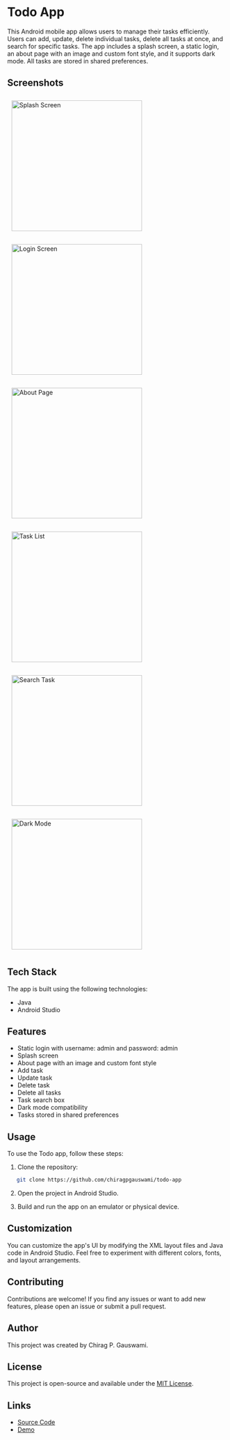 # Todo App

This Android mobile app allows users to manage their tasks efficiently. Users can add, update, delete individual tasks, delete all tasks at once, and search for specific tasks. The app includes a splash screen, a static login, an about page with an image and custom font style, and it supports dark mode. All tasks are stored in shared preferences.

## Screenshots

<div style="display: flex; flex-wrap: wrap; gap: 10px;">
    <div style="flex: 1 1 calc(50% - 20px); margin: 10px;">
        <a target="_blank" rel="noopener noreferrer" href="/chiragpgauswami/todo-app/blob/master/spash-screen.png">
            <img src="/chiragpgauswami/todo-app/raw/master/spash-screen.png" alt="Splash Screen" width="300" style="max-width: 100%;">
        </a>
    </div>
    <div style="flex: 1 1 calc(50% - 20px); margin: 10px;">
        <a target="_blank" rel="noopener noreferrer" href="/chiragpgauswami/todo-app/blob/master/login.png">
            <img src="/chiragpgauswami/todo-app/raw/master/login.png" alt="Login Screen" width="300" style="max-width: 100%;">
        </a>
    </div>
    <div style="flex: 1 1 calc(50% - 20px); margin: 10px;">
        <a target="_blank" rel="noopener noreferrer" href="/chiragpgauswami/todo-app/blob/master/about.png">
            <img src="/chiragpgauswami/todo-app/raw/master/about.png" alt="About Page" width="300" style="max-width: 100%;">
        </a>
    </div>
    <div style="flex: 1 1 calc(50% - 20px); margin: 10px;">
        <a target="_blank" rel="noopener noreferrer" href="/chiragpgauswami/todo-app/blob/master/home.png">
            <img src="/chiragpgauswami/todo-app/raw/master/home.png" alt="Task List" width="300" style="max-width: 100%;">
        </a>
    </div>
    <div style="flex: 1 1 calc(50% - 20px); margin: 10px;">
        <a target="_blank" rel="noopener noreferrer" href="/chiragpgauswami/todo-app/blob/master/search.png">
            <img src="/chiragpgauswami/todo-app/raw/master/search.png" alt="Search Task" width="300" style="max-width: 100%;">
        </a>
    </div>
    <div style="flex: 1 1 calc(50% - 20px); margin: 10px;">
        <a target="_blank" rel="noopener noreferrer" href="/chiragpgauswami/todo-app/blob/master/dark-mode.png">
            <img src="/chiragpgauswami/todo-app/raw/master/dark-mode.png" alt="Dark Mode" width="300" style="max-width: 100%;">
        </a>
    </div>
</div>


## Tech Stack

The app is built using the following technologies:

* Java
* Android Studio

## Features

* Static login with username: admin and password: admin
* Splash screen
* About page with an image and custom font style
* Add task
* Update task
* Delete task
* Delete all tasks
* Task search box
* Dark mode compatibility
* Tasks stored in shared preferences

## Usage

To use the Todo app, follow these steps:

1. Clone the repository:

```bash
   git clone https://github.com/chiragpgauswami/todo-app
```

2. Open the project in Android Studio.

3. Build and run the app on an emulator or physical device.

## Customization

You can customize the app's UI by modifying the XML layout files and Java code in Android Studio. Feel free to experiment with different colors, fonts, and layout arrangements.

## Contributing

Contributions are welcome! If you find any issues or want to add new features, please open an issue or submit a pull request.

## Author

This project was created by Chirag P. Gauswami.

## License

This project is open-source and available under the [MIT License](LICENSE).

## Links

- [Source Code](https://github.com/chiragpgauswami/todo-app)
- [Demo](https://github.com/chiragpgauswami/todo-app/raw/master/Todo.apk)

